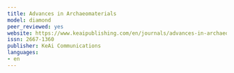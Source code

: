 ```yaml
---
title: Advances in Archaeomaterials
model: diamond
peer_reviewed: yes
website: https://www.keaipublishing.com/en/journals/advances-in-archaeomaterials/
issn: 2667-1360
publisher: KeAi Communications
languages:
- en
---
```


